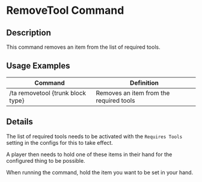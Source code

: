 # RemoveTool Command

## Description

This command removes an item from the list of required tools.

## Usage Examples

Command |  Definition
------------- | -------------
/ta removetool {trunk block type} | Removes an item from the required tools

## Details

The list of required tools needs to be activated with the `Requires Tools` setting in the configs for this to take effect.

A player then needs to hold one of these items in their hand for the configured thing to be possible.

When running the command, hold the item you want to be set in your hand.